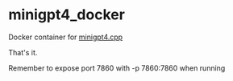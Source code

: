 # minigpt4_docker

Docker container for [minigpt4.cpp](https://github.com/Maknee/minigpt4.cpp)

That's it.

Remember to expose port 7860 with -p 7860:7860 when running
